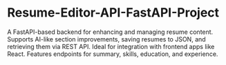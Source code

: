 # Resume-Editor-API-FastAPI-Project
A FastAPI-based backend for enhancing and managing resume content. Supports AI-like section improvements, saving resumes to JSON, and retrieving them via REST API. Ideal for integration with frontend apps like React. Features endpoints for summary, skills, education, and experience.
